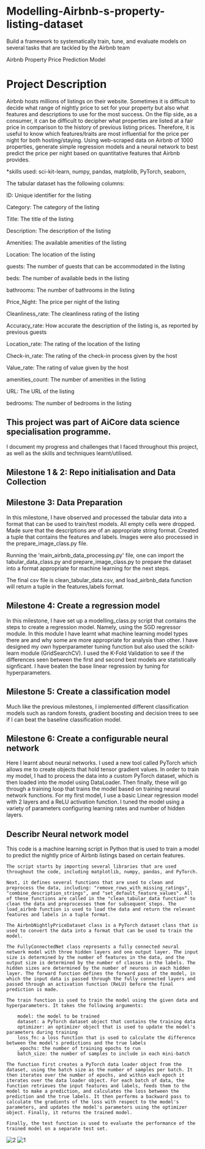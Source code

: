 # Modelling-Airbnb-s-property-listing-dataset
Build a framework to systematically train, tune, and evaluate models on several tasks that are tackled by the Airbnb team

Airbnb Property Price Prediction Model

# Project Description
Airbnb hosts millions of listings on their website. Sometimes it is difficult to decide what range of nightly price to set for your property but also what features and descriptions to use for the most success. On the flip side, as a consumer, it can be difficult to decipher what properties are listed at a fair price in comparison to the history of previous listing prices. Therefore, it is useful to know which features/traits are most influential for the price per night for both hosting/staying.
Using web-scraped data on Airbnb of 1000 properties, generate simple regression models and a neural network to best predict the price per night based on quantitative features that Airbnb provides. 

*skills used: sci-kit-learn, numpy, pandas, matplolib, PyTorch, seaborn,

The tabular dataset has the following columns:

ID: Unique identifier for the listing

Category: The category of the listing

Title: The title of the listing

Description: The description of the listing

Amenities: The available amenities of the listing

Location: The location of the listing

guests: The number of guests that can be accommodated in the listing

beds: The number of available beds in the listing

bathrooms: The number of bathrooms in the listing

Price_Night: The price per night of the listing

Cleanliness_rate: The cleanliness rating of the listing

Accuracy_rate: How accurate the description of the listing is, as reported by previous guests

Location_rate: The rating of the location of the listing

Check-in_rate: The rating of the check-in process given by the host

Value_rate: The rating of value given by the host

amenities_count: The number of amenities in the listing

URL: The URL of the listing

bedrooms: The number of bedrooms in the listing

## This project was part of AiCore data science specialisation programme.
I document my progress and challenges that I faced throughout this project, as well as the skills and techniques learnt/utilised. 

## Milestone 1 & 2: Repo initialisation and Data Collection
## Milestone 3: Data Preparation

In this milestone, I have observed and processed the tabular data into a format that can be used to train/test models.
All empty cells were dropped. Made sure that the descriptions are of an appropriate string format. Created a tuple that contains the features and labels. Images were also processed in the prepare_image_class.py file.

Running the 'main_airbnb_data_processing.py' file, one can import the tabular_data_class.py and prepare_image_class.py to prepare the dataset into a format appropriate for machine learning for the next steps.

The final csv file is clean_tabular_data.csv,  and load_airbnb_data function will return a tuple in the features,labels format. 


## Milestone 4: Create a regression model

In this milestone, I have set up a modelling_class.py script that contains the steps to create a regression model. Namely, using the SGD regressor module. In this module I have learnt what machine learning model types there are and why some are more appropriate for analysis than other. 
I have designed my own hyperparameter tuning function but also used the scikit-learn module (GridSearchCV). I used the K-Fold Validation to see if the differences seen between the first and second best models are statistically signficant. I have beaten the base linear regression by tuning for hyperparameters.

## Milestone 5: Create a classification model

Much like the previous milestones, I implemented different classification models such as random forests, gradient boosting and decision trees to see if I can beat the baseline classification model. 

## Milestone 6: Create a configurable neural network

Here I learnt about neural networks. I used a new tool called PyTorch which allows me to create objects that hold tensor gradient values. In order to train my model, I had to process the data into a custom PyTorch dataset, which is then loaded into the model using DataLoader. Then finally, these will go through a training loop that trains the model based on training neural network functions. For my first model, I use a basic Linear regression model with 2 layers and a ReLU activation function. I tuned the model using a variety of parameters configuring learning rates and number of hidden layers.

## Describr Neural network model
This code is a machine learning script in Python that is used to train a model to predict the nightly price of Airbnb listings based on certain features. 

    The script starts by importing several libraries that are used throughout the code, including matplotlib, numpy, pandas, and PyTorch. 

    Next, it defines several functions that are used to clean and preprocess the data, including: "remove_rows_with_missing_ratings", "combine_description_strings", and "set_default_feature_values". All of these functions are called in the "clean_tabular_data function" to clean the data and preprocesses them for subsequent steps. The load_airbnb function is used to load the data and return the relevant features and labels in a tuple format. 

    The AirbnbNightlyPriceDataset class is a PyTorch dataset class that is used to convert the data into a format that can be used to train the model.

    The FullyConnectedNet class represents a fully connected neural network model with three hidden layers and one output layer. The input size is determined by the number of features in the data, and the output size is determined by the number of classes in the labels. The hidden sizes are determined by the number of neurons in each hidden layer. The forward function defines the forward pass of the model, in which the input data is passed through the fully connected layers and passed through an activation function (ReLU) before the final prediction is made.

    The train function is used to train the model using the given data and hyperparameters. It takes the following arguments:

        model: the model to be trained
        dataset: a PyTorch dataset object that contains the training data
        optimizer: an optimizer object that is used to update the model's parameters during training
        loss_fn: a loss function that is used to calculate the difference between the model's predictions and the true labels
        _epochs: the number of training epochs to run
        batch_size: the number of samples to include in each mini-batch

    The function first creates a PyTorch data loader object from the dataset, using the batch size as the number of samples per batch. It then iterates over the number of epochs, and within each epoch it iterates over the data loader object. For each batch of data, the function retrieves the input features and labels, feeds them to the model to make a prediction, and calculates the loss between the prediction and the true labels. It then performs a backward pass to calculate the gradients of the loss with respect to the model's parameters, and updates the model's parameters using the optimizer object. Finally, it returns the trained model.

    Finally, the test function is used to evaluate the performance of the trained model on a separate test set.

![2](https://github.com/Warayut-Muknumporn/Modelling-Airbnb-s-property-listing-dataset/assets/116235617/66bc9260-8717-433f-95a5-48a35827b404)
![1](https://github.com/Warayut-Muknumporn/Modelling-Airbnb-s-property-listing-dataset/assets/116235617/d87033a4-b21f-44ca-8999-bca4c80c16ca)
